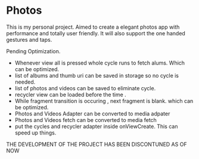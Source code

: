 # Photos

This is my personal project.
Aimed to create a elegant photos app with performance and totally user friendly.
It will also support the one handed gestures and taps.

Pending Optimization.

- Whenever view all is pressed whole cycle runs to fetch alums. Which can be optimized.
- list of albums and thumb uri can be saved in storage so no cycle is needed.
- list of photos and videos can be saved to eliminate cycle.
- recycler view can be loaded before the time .
- While fragment transition is occuring , next fragment is blank. which can be optimized.
- Photos and Videos Adapter can be converted to media adpater
- Photos and Videos fetch can be converted to media fetch
- put the cycles and recycler adapter inside onViewCreate. This can speed up things.


THE DEVELOPMENT OF THE PROJECT HAS BEEN DISCONTUNED AS OF NOW
